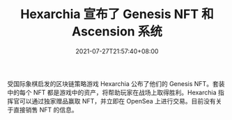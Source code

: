 ﻿---
title: "Hexarchia 宣布了 Genesis NFT 和 Ascension 系统"
date: 2021-07-27T21:57:40+08:00
lastmod: 2021-07-27T16:45:40+08:00
draft: false
authors: ["Beata"]
description: "受国际象棋启发的区块链策略游戏 Hexarchia 公布了他们的 Genesis NFT。套装中的每个 NFT 都是游戏中的资产，将帮助玩家在战场上取得胜利。Hexarchia 指挥官可以通过独家赠品赢取 NFT，并立即在 OpenSea 上进行交易。目前没有关于直接销售 NFT 的信息。"
featuredImage: "hexarchia-announced-genesis-nfts-and-ascension-system.png"
tags: ["Digital Collectibles","数字收藏品","Play to Earn"]
categories: ["news"]
news: ["数字收藏品"]
weight: 
lightgallery: true
pinned: false
recommend: false
recommend1: false
---

受国际象棋启发的区块链策略游戏 Hexarchia 公布了他们的 Genesis NFT。套装中的每个 NFT 都是游戏中的资产，将帮助玩家在战场上取得胜利。Hexarchia 指挥官可以通过独家赠品赢取 NFT，并立即在 OpenSea 上进行交易。目前没有关于直接销售 NFT 的信息。

<!--more-->


